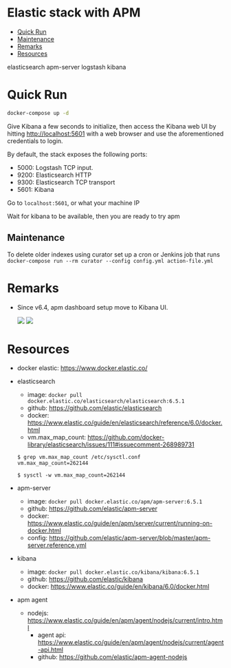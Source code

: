 # Elastic stack with APM

- [Quick Run](#quick-run)
- [Maintenance](#maintenance)
- [Remarks](#remarks)
- [Resources](#resources)

elasticsearch apm-server logstash kibana

# Quick Run

```sh
docker-compose up -d
```
Give Kibana a few seconds to initialize, then access the Kibana web UI by hitting
[http://localhost:5601](http://localhost:5601) with a web browser and use the aforementioned credentials to login.

By default, the stack exposes the following ports:
* 5000: Logstash TCP input.
* 9200: Elasticsearch HTTP
* 9300: Elasticsearch TCP transport
* 5601: Kibana


Go to `localhost:5601`, or what your machine IP

Wait for kibana to be available, then you are ready to try apm

## Maintenance 
To delete older indexes using curator set up a cron or Jenkins job that runs `docker-compose run --rm curator --config config.yml action-file.yml`


# Remarks

- Since v6.4, apm dashboard setup move to Kibana UI.

  ![](https://github.com/yidinghan/eak/raw/master/images/apm-setup-instructions.jpg)
  ![](https://github.com/yidinghan/eak/raw/master/images/load-kibana-objects.jpg)

# Resources

- docker elastic: https://www.docker.elastic.co/
- elasticsearch

  - image: `docker pull docker.elastic.co/elasticsearch/elasticsearch:6.5.1`
  - github: https://github.com/elastic/elasticsearch
  - docker: https://www.elastic.co/guide/en/elasticsearch/reference/6.0/docker.html
  - vm.max_map_count: https://github.com/docker-library/elasticsearch/issues/111#issuecomment-268989731

  ```shell
  $ grep vm.max_map_count /etc/sysctl.conf
  vm.max_map_count=262144

  $ sysctl -w vm.max_map_count=262144
  ```

- apm-server
  - image: `docker pull docker.elastic.co/apm/apm-server:6.5.1`
  - github: https://github.com/elastic/apm-server
  - docker: https://www.elastic.co/guide/en/apm/server/current/running-on-docker.html
  - config: https://github.com/elastic/apm-server/blob/master/apm-server.reference.yml
- kibana
  - image: `docker pull docker.elastic.co/kibana/kibana:6.5.1`
  - github: https://github.com/elastic/kibana
  - docker: https://www.elastic.co/guide/en/kibana/6.0/docker.html
- apm agent
  - nodejs: https://www.elastic.co/guide/en/apm/agent/nodejs/current/intro.html
    - agent api: https://www.elastic.co/guide/en/apm/agent/nodejs/current/agent-api.html
    - github: https://github.com/elastic/apm-agent-nodejs
